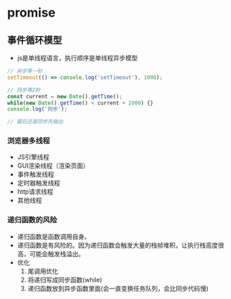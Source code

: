 # promise
## 事件循环模型
* js是单线程语言，执行顺序是单线程异步模型
```js
// 异步等一秒
setTimeout(() => console.log('setTimeout'), 1000);

// 同步等2秒
const current = new Date().getTime();
while(new Date().getTime() < current + 2000) {}
console.log('同步');

// 最后还是同步先输出
```

### 浏览器多线程
* JS引擎线程
* GUI渲染线程（渲染页面）
* 事件触发线程
* 定时器触发线程
* http请求线程
* 其他线程

### 递归函数的风险
* 递归函数是函数调用自身。
* 递归函数是有风险的。因为递归函数会触发大量的栈帧堆积，让执行栈高度很高，可能会触发栈溢出。
* 优化
    1. 尾调用优化
    2. 将递归写成同步函数(while)
    3. 递归函数放到异步函数里面(会一直变换任务队列，会比同步代码慢)

